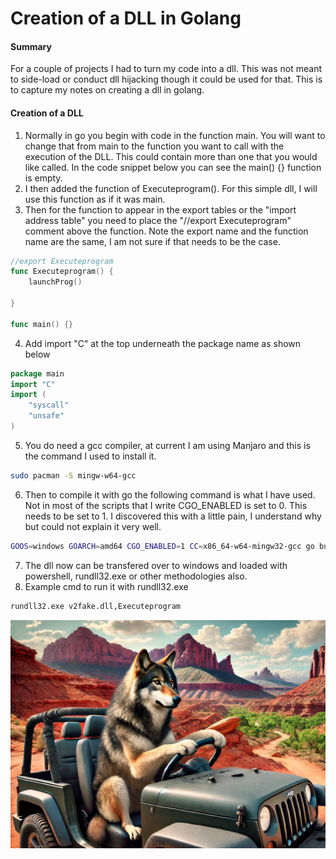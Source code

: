 # Creation of a DLL in Golang

#### Summary

For a couple of projects I had to turn my code into a dll.  This was not meant to side-load or conduct dll hijacking though it could be used for that.  This is to capture my notes on creating a dll in golang.

#### Creation of a DLL 

1. Normally in go you begin with code in the function main.  You will want to change that from main to the function you want to call with the execution of the DLL.  This could contain more than one that you would like called.  In the code snippet below you can see the main() {} function is empty.
2.  I then added the function of Executeprogram(). For this simple dll, I will use this function as if it was main.
3. Then for the function to appear in the export tables or the "import address table" you need to place the "//export Executeprogram" comment above the function.  Note the export name and the function name are the same, I am not sure if that needs to be the case.
```go
//export Executeprogram
func Executeprogram() {
	launchProg()

}

func main() {}
```

4. Add import "C" at the top underneath the package name as shown below

```go
package main
import "C"
import (
	"syscall"
	"unsafe"
)
```

5.  You do need a gcc compiler, at current I am using Manjaro and this is the command I used to install it.

```bash
sudo pacman -S mingw-w64-gcc
```

6. Then to compile it with go the following command is what I have used.  Not in most of the scripts that I write CGO_ENABLED is set to 0.  This needs to be set to 1.  I discovered this with a little pain, I understand why but could not explain it very well.

```bash
GOOS=windows GOARCH=amd64 CGO_ENABLED=1 CC=x86_64-w64-mingw32-gcc go build -buildmode=c-shared -ldflags="-w -s -H=windowsgui" -o simple.dll
```
7. The dll now can be transfered over to windows and loaded with powershell, rundll32.exe or other methodologies also.
8. Example cmd to run it with rundll32.exe

```cmd
rundll32.exe v2fake.dll,Executeprogram
```

![Wolf Driving](/projects/simpleDLL/wolfDriving.png)